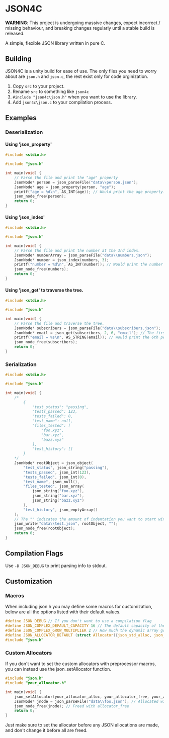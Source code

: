 ﻿JSON4C
======

**WARNING**: This project is undergoing massive changes, expect incorrect / missing behaviour, and breaking changes regularly until a stable build is released.

A simple, flexible JSON library written in pure C.

## Building

JSON4C is a unity build for ease of use. The only files you need to worry about are `json.h` and `json.c`, the rest exist only for code orginization.

1. Copy `src` to your project.
2. Rename `src` to something like `json4c`
3. `#include "json4c\json.h"` when you want to use the library.
4. Add `json4c\json.c` to your compilation process.

## Examples

### Deserialization

#### Using 'json_property'

~~~c
#include <stdio.h>

#include "json.h"

int main(void) {
	// Parse the file and print the "age" property
	JsonNode* person = json_parseFile("data\\person.json");
	JsonNode* age = json_property(person, "age");
	printf("age = %d\n", AS_INT(age)); // Would print the age property.
	json_node_free(person);
	return 0;
}
~~~

#### Using 'json_index'

~~~c
#include <stdio.h>

#include "json.h"

int main(void) {
	// Parse the file and print the number at the 3rd index.
	JsonNode* numberArray = json_parseFile("data\\numbers.json");
	JsonNode* number = json_index(numbers, 3);
	printf("number = %d\n", AS_INT(number)); // Would print the number at the 3rd index.
	json_node_free(numbers);
	return 0;
}
~~~

#### Using 'json_get' to traverse the tree.

~~~c
#include <stdio.h>

#include "json.h"

int main(void) {
	// Parse the file and traverse the tree.
	JsonNode* subscribers = json_parseFile("data\\subscribers.json");
	JsonNode* email = json_get(subscribers, 2, 6, "email"); // The first number denotes the amount of following arguments.
	printf("email = %s\n", AS_STRING(email)); // Would print the 6th person's email property.
	json_node_free(subscribers);
	return 0;
}
~~~

### Serialization

~~~c
#include <stdio.h>

#include "json.h"

int main(void) {
	/*
		{
			"test_status": "passing",
			"tests_passed": 123,
			"tests_failed": 0,
			"test_name": null,
			"files_tested": [
				"foo.xyz",
				"bar.xyz",
				"bazz.xyz"
			],
			"test_history": []
		}
	*/
	JsonNode* rootObject = json_object(
		"test_status", json_string("passing"),
		"tests_passed", json_int(123),
		"tests_failed", json_int(0),
		"test_name", json_null(),
		"files_tested", json_array(
			json_string("foo.xyz"),
			json_string("bar.xyz"),
			json_string("bazz.xyz")
		),
		"test_history", json_emptyArray()
	);
	// The "" indicates the amount of indentation you want to start with.
	json_write("data\\test.json", rootObject, "");
	json_node_free(rootObject);
	return 0;
}
~~~

## Compilation Flags

Use `-D JSON_DEBUG` to print parsing info to stdout.

## Customization

### Macros

When including json.h you may define some macros for customization, below are all the options listed with their default values.

~~~c
#define JSON_DEBUG // If you don't want to use a compilation flag
#define JSON_COMPLEX_DEFAULT_CAPACITY 16 // The default capacity of the dynamic array.
#define JSON_COMPLEX_GROW_MULTIPLIER 2 // How much the dynamic array grows by
#define JSON_ALLOCATOR_DEFAULT (struct Allocator){json_std_alloc, json_std_free, json_std_realloc, NULL}
#include "json.h"
~~~

### Custom Allocators

If you don't want to set the custom allocators with preprocessor macros, you can instead use the json_setAllocator function.

~~~c
#include "json.h"
#include "your_allocator.h"

int main(void) {
	json_setAllocator(your_allocator_alloc, your_allocator_free, your_allocator_realloc, your_allocator_instance);
	JsonNode* jnode = json_parseFile("data\\foo.json"); // Allocated with allocator_alloc
	json_node_free(jnode); // Freed with allocator_free
	return 0;
}
~~~

Just make sure to set the allocator before any JSON allocations are made, and don't change it before all are freed.





